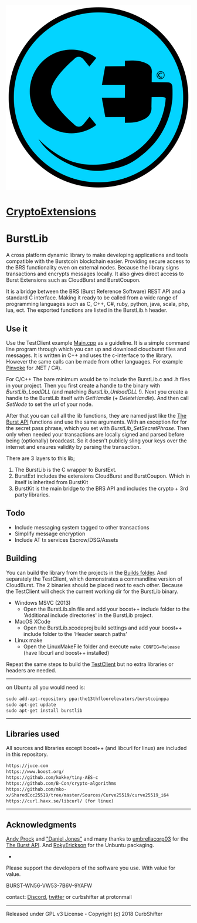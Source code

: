 ![](https://github.com/CurbShifter/BurstLib/blob/master/Cext.png)

# [CryptoExtensions](https://twitter.com/BurstExtensions) #

# BurstLib
A cross platform dynamic library to make developing applications and tools compatible with the Burstcoin blockchain easier. Providing secure access to the BRS functionality even on external nodes. Because the library signs transactions and encrypts messages locally. It also gives direct access to Burst Extensions such as CloudBurst and BurstCoupon.

It is a bridge between the BRS (Burst Reference Software) REST API and a standard C interface. Making it ready to be called from a wide range of programming languages such as C, C++, C#, ruby, python, java, scala, php, lua, ect. The exported functions are listed in the BurstLib.h header.

Use it
-
Use the TestClient example [Main.cpp](https://github.com/CurbShifter/BurstLib/blob/master/TestClient/Source/Main.cpp " BurstLib/TestClient/Source/Main.cpp ") as a guideline. It is a simple command line program through which you can up and download cloudburst files and messages. It is written in C++ and uses the c-interface to the library. However the same calls can be made from other languages. For example [Pinvoke](https://msdn.microsoft.com/en-us/library/55d3thsc.aspx?f=255&MSPPError=-2147217396) for  .NET / C#).

For C/C++ The bare minimum would be to include the BurstLib.c and .h files in your project. Then you first create a handle to the binary with _BurstLib_LoadDLL_ (and matching _BurstLib_UnloadDLL_ !). Next you create a handle to the BurstLib itself with *GetHandle* (+ *DeleteHandle*). And then call *SetNode* to set the url of your node.

After that you can call all the lib functions, they are named just like the [The Burst API](https://burstwiki.org/wiki/The_Burst_API) functions and use the same arguments. With an exception for for the secret pass phrase, which you set with *BurstLib_SetSecretPhrase*. Then only when needed your transactions are locally signed and parsed before being (optionally) broadcast. So it doesn't publicly sling your keys over the internet and ensures validity by parsing the transaction.

There are 3 layers to this lib;

1. The BurstLib is the C wrapper to BurstExt.
2. BurstExt includes the extensions CloudBurst and BurstCoupon. Which in itself is inherited from BurstKit
3. BurstKit is the main bridge to the BRS API and includes the crypto + 3rd party libraries.
 
Todo
-
- Include messaging system tagged to other transactions
- Simplify message encryption
- Include AT tx services Escrow/DSG/Assets

Building
-
You can build the library from the projects in the [Builds folder](https://github.com/CurbShifter/BurstLib/tree/master/Builds "BurstLib/Builds/"). And separately the TestClient, which demonstrates a commandline version of CloudBurst. The 2 binaries should be placed next to each other. Because the TestClient will check the current working dir for the BurstLib binary. 

- Windows MSVC (2013)
	- Open the BurstLib.sln file and add your boost++ include folder to the 'Additional include directories' in the BurstLib project.
- MacOS XCode
	- Open the BurstLib.xcodeproj build settings and add your boost++ include folder to the 'Header search paths' 
- Linux make
	- Open the LinuxMakeFile folder and execute `make CONFIG=Release` (have libcurl and boost++ installed)


Repeat the same steps to build the [TestClient](https://github.com/CurbShifter/BurstLib/tree/master/TestClient/Builds "BurstLib/TestClient/Builds/") but no extra libraries or headers are needed. 

---

on Ubuntu all you would need is:   
 
    sudo add-apt-repository ppa:the13thfloorelevators/burstcoinppa 
    sudo apt-get update 
    sudo apt-get install burstlib

----

Libraries used
-
All sources and libraries except boost++ (and libcurl for linux) are included in this repository.

	https://juce.com
	https://www.boost.org/
	https://github.com/kokke/tiny-AES-c
	https://github.com/B-Con/crypto-algorithms
	https://github.com/mko-x/SharedEcc25519/tree/master/Sources/Curve25519/curve25519_i64
	https://curl.haxx.se/libcurl/ (for linux)

----


Acknowledgments
-
[Andy Prock](https://github.com/aprock "BurstKit") and ["Daniel Jones"](https://github.com/nixops "nixops") and many thanks to [umbrellacorp03](https://github.com/umbrellacorp03) for the [The Burst API](https://burstwiki.org/wiki/The_Burst_API). And [RokyErickson](https://github.com/RokyErickson) for the Unbuntu packaging.

-
Please support the developers of the software you use. With value for value. 

BURST-WN56-VW53-7B6V-9YAFW

contact: [Discord](https://discord.gg/KsFf3jb "https://discord.gg/KsFf3jb"), 
[twitter](https://twitter.com/BurstExtensions) or curbshifter at protonmail

----------

Released under GPL v3 License - Copyright (c) 2018 CurbShifter
